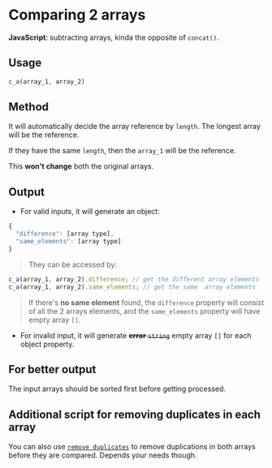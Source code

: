 # Comparing 2 arrays
**JavaScript**: subtracting arrays, kinda the opposite of `concat()`.

## Usage

```javascript
c_a(array_1, array_2)
```

## Method

It will automatically decide the array reference by `length`. The longest array will be the reference.

If they have the same `length`, then the `array_1` will be the reference.

This **won't change** both the original arrays.

## Output

- For valid inputs, it will generate an object:
```javascript
{
  "difference": [array type],
  "same_elements": [array type]
}
```
 > They can be accessed by:
  ```javascript
  c_a(array_1, array_2).difference; // get the different array elements
  c_a(array_1, array_2).same_elements; // get the same  array elements
  ```
  
 > If there's **no same element** found, the `difference` property will consist of all the 2 arrays elements, and the `same_elements` property will have empty array `[]`.

- For invalid input, it will generate ~~**error** `string`~~ empty array `[]` for each object property.

## For better output

The input arrays should be sorted first before getting processed.

## Additional script for removing duplicates in each array

You can also use [`remove duplicates`](https://github.com/monkeyraptor/remove_duplicates) to remove duplications in both arrays before they are compared. Depends your needs though.
